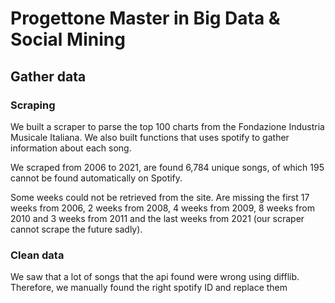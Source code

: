 # Progettone Master in Big Data \& Social Mining

## Gather data

### Scraping
We built a scraper to parse the top 100 charts from the Fondazione Industria Musicale Italiana.
We also built functions that uses spotify to gather information about each song.

We scraped from 2006 to 2021, are found 6,784 unique songs, of which 195 cannot be found automatically on Spotify.

Some weeks could not be retrieved from the site.
Are missing the first 17 weeks from 2006, 2 weeks from 2008, 4 weeks from 2009, 8 weeks from 2010 and 3 weeks from 2011 and the last weeks from 2021 (our scraper cannot scrape the future sadly).

### Clean data
We saw that a lot of songs that the api found were wrong using difflib. Therefore, we manually found the right spotify ID and replace them
